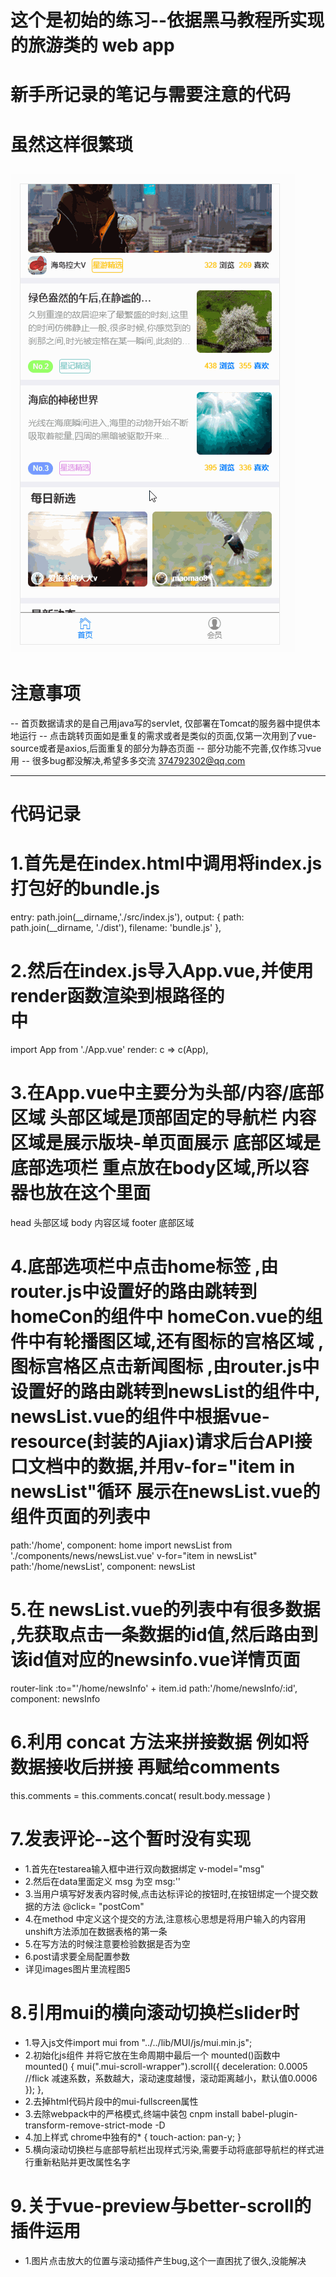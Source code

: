 # 这个是初始的练习--依据黑马教程所实现的旅游类的 web app

# 新手所记录的笔记与需要注意的代码
# 虽然这样很繁琐

![首页效果](https://github.com/Garry8/vue-wy/blob/master/src/images/01.gif)
------------------------------------------------------------

# 注意事项
  -- 首页数据请求的是自己用java写的servlet, 仅部署在Tomcat的服务器中提供本地运行
  -- 点击跳转页面如是重复的需求或者是类似的页面,仅第一次用到了vue-source或者是axios,后面重复的部分为静态页面
  -- 部分功能不完善,仅作练习vue用
  -- 很多bug都没解决,希望多多交流 374792302@qq.com

------------------------------------------------------------

# 代码记录

# 1.首先是在index.html中调用将index.js打包好的bundle.js
entry: path.join(__dirname,'./src/index.js'),
  output: { 
    path: path.join(__dirname, './dist'), 
    filename: 'bundle.js' 
  },

# 2.然后在index.js导入App.vue,并使用render函数渲染到根路径的<div id="app"> 中
import App from './App.vue'
render: c => c(App),

# 3.在App.vue中主要分为头部/内容/底部区域  头部区域是顶部固定的导航栏  内容区域是展示版块-单页面展示  底部区域是底部选项栏  重点放在body区域,所以容器也放在这个里面<router-view></router-view>
 head 头部区域
 body 内容区域  <router-view></router-view>
 footer 底部区域 

# 4.底部选项栏中点击home标签 ,由router.js中设置好的路由跳转到homeCon的组件中 homeCon.vue的组件中有轮播图区域,还有图标的宫格区域 ,图标宫格区点击新闻图标 ,由router.js中设置好的路由跳转到newsList的组件中, newsList.vue的组件中根据vue-resource(封装的Ajiax)请求后台API接口文档中的数据,并用v-for="item in newsList"循环 展示在newsList.vue的组件页面的列表中
  path:'/home', component: home 
 import newsList from './components/news/newsList.vue'
 v-for="item in newsList"
 path:'/home/newsList', component: newsList
 

# 5.在 newsList.vue的列表中有很多数据 ,先获取点击一条数据的id值,然后路由到该id值对应的newsinfo.vue详情页面
router-link :to="'/home/newsInfo' + item.id
path:'/home/newsInfo/:id', component: newsInfo


# 6.利用 concat 方法来拼接数据 例如将数据接收后拼接 再赋给comments 
this.comments = this.comments.concat( result.body.message )


# 7.发表评论--这个暂时没有实现
+ 1.首先在testarea输入框中进行双向数据绑定 v-model="msg" 
+ 2.然后在data里面定义 msg 为空 msg:''
+ 3.当用户填写好发表内容时候,点击达标评论的按钮时,在按钮绑定一个提交数据的方法 @click= "postCom"
+ 4.在method 中定义这个提交的方法,注意核心思想是将用户输入的内容用unshift方法添加在数据表格的第一条
+ 5.在写方法的时候注意要检验数据是否为空
+ 6.post请求要全局配置参数
+ 详见images图片里流程图5

# 8.引用mui的横向滚动切换栏slider时
+ 1.导入js文件import mui from "../../lib/MUI/js/mui.min.js";
+ 2.初始化js组件 并将它放在生命周期中最后一个  mounted()函数中
  mounted() {
    mui(".mui-scroll-wrapper").scroll({
      deceleration: 0.0005 //flick 减速系数，系数越大，滚动速度越慢，滚动距离越小，默认值0.0006
    });
  },
+ 2.去掉html代码片段中的mui-fullscreen属性
+ 3.去除webpack中的严格模式,终端中装包 cnpm install babel-plugin-transform-remove-strict-mode -D
+ 4.加上样式 chrome中独有的* {
  touch-action: pan-y;
}
+ 5.横向滚动切换栏与底部导航栏出现样式污染,需要手动将底部导航栏的样式进行重新粘贴并更改属性名字

# 9.关于vue-preview与better-scroll的插件运用
+ 1.图片点击放大的位置与滚动插件产生bug,这个一直困扰了很久,没能解决
